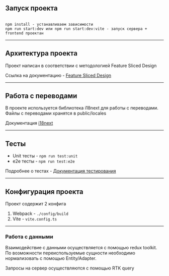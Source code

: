 ## Запуск проекта

```

npm install - устанавливаем зависимости
npm run start:dev или npm run start:dev:vite - запуск сервера + frontend проектан
```

---

## Архитектура проекта

Проект написан в соответствии с методологией Feature Sliced Design

Ссылка на документацию - [Feature Sliced Design](https://feature-sliced.design/)

---

## Работа с переводами

В проекте используется библиотека i18next для работы с переводами. Файлы с переводами хранятся в public/locales

Документация [i18next](https://www.i18next.com/)

---

## Тесты

- Unit тесты - `npm run test:unit`
- e2e тесты - `npm run test:e2e`

Подробнее о тестах - [Документация тестирования](/docs/tests.md)

---

## Конфигурация проекта

Проект содержит 2 конфига

1. Webpack - `./config/build`
2. Vite - `vite.config.ts`

---

### Работа с данными
Взаимодействие с данными осуществляется с помощью redux toolkit. По возможности переиспользуемые сущности необходимо нормализовать с помощью Entity/Adapter.

Запросы на сервер осуществляются с помощью RTK query